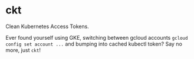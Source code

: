 # ckt
Clean Kubernetes Access Tokens.  

Ever found yourself using GKE, switching between gcloud accounts `gcloud config set account ...` and bumping into cached kubectl token? Say no more, just `ckt`!
